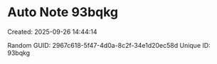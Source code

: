 ﻿# Auto Note 93bqkg
Created: 2025-09-26 14:44:14

Random GUID: 2967c618-5f47-4d0a-8c2f-34e1d20ec58d
Unique ID: 93bqkg
